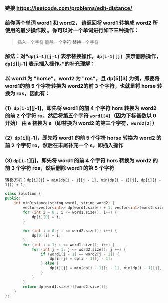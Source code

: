 ### 链接 https://leetcode.com/problems/edit-distance/

### 给你两个单词 word1 和 word2， 请返回将 word1 转换成 word2 所使用的最少操作数  。你可以对一个单词进行如下三种操作：

> 插入一个字符
> 删除一个字符
> 替换一个字符

### 解法：对“`dp[i-1][j-1]` 表示替换操作，`dp[i-1][j] `表示删除操作，`dp[i`][j-1] 表示插入操作。”的补充理解：

### 以 word1 为 "horse"，word2 为 "ros"，且 dp[5][3] 为例，即要将 word1的前 5 个字符转换为 word2的前 3 个字符，也就是将 horse 转换为 ros，因此有：

### (1)` dp[i-1`][j-1]，即先将 word1 的前 4 个字符 hors 转换为 word2 的前 2 个字符 ro，然后将第五个字符 `word1[4]`（因为下标基数以 0 开始） 由 e 替换为 s（即替换为 word2 的第三个字符，`word2[2]`）

### (2)` dp[i`][j-1]，即先将 word1 的前 5 个字符 horse 转换为 word2 的前 2 个字符 ro，然后在末尾补充一个 s，即插入操作

### (3) `dp[i-1`][j]，即先将 word1 的前 4 个字符 hors 转换为 word2 的前 3 个字符 ros，然后删除 word1 的第 5 个字符

转移方程：`dp[i][j] = min(dp[i - 1][j - 1], min(dp[i - 1][j], dp[i][j - 1])) + 1;`

```c++
class Solution {
public:
    int minDistance(string word1, string word2) {                
        vector<vector<int>> dp(word1.size() + 1, vector<int>(word2.size() + 1));
        for (int i = 0 ; i <= word1.size(); i++) {
            dp[i][0] = i;
        }
        
        for (int i = 0 ; i <= word2.size(); i++) {
            dp[0][i] = i;
        }
        for (int i = 1; i <= word1.size(); i++) {
            for (int j = 1; j <= word2.size(); j ++) {
                if (word1[i - 1] == word2[j - 1]) {
                    dp[i][j] = dp[i - 1][j - 1];
                } else {
                    dp[i][j] = min(dp[i - 1][j - 1], min(dp[i - 1][j], dp[i][j - 1])) + 1;
                }
            }
        }
        return dp[word1.size()][word2.size()];
    }
};
```

